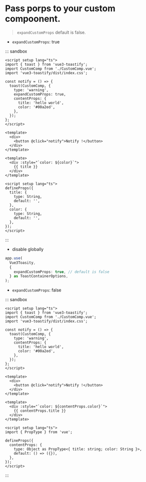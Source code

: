 # Pass porps to your custom compoonent.

> `expandCustomProps` default is false.

- `expandCustomProps`: true

::: sandbox
```vue /src/App.vue
<script setup lang="ts">
import { toast } from 'vue3-toastify';
import CustomComp from './CustomComp.vue';
import 'vue3-toastify/dist/index.css';

const notify = () => {
  toast(CustomComp, {
    type: 'warning',
    expandCustomProps: true,
    contentProps: {
      title: 'hello world',
      color: '#00a2ed',
    },
  });
};
</script>

<template>
  <div>
    <button @click="notify">Notify !</button>
  </div>
</template>
```

```vue /src/CustomComp.vue
<template>
  <div :style="`color: ${color}`">
    {{ title }}
  </div>
</template>

<script setup lang="ts">
defineProps({
  title: {
    type: String,
    default: '',
  },
  color: {
    type: String,
    default: '',
  },
});
</script>
```
:::

- disable globally

```ts
app.use(
  Vue3Toasity,
  {
    expandCustomProps: true, // default is false
  } as ToastContainerOptions,
);
```

- `expandCustomProps`: false

::: sandbox
```vue /src/App.vue
<script setup lang="ts">
import { toast } from 'vue3-toastify';
import CustomComp from './CustomComp.vue';
import 'vue3-toastify/dist/index.css';

const notify = () => {
  toast(CustomComp, {
    type: 'warning',
    contentProps: {
      title: 'hello world',
      color: '#00a2ed',
    },
  });
};
</script>

<template>
  <div>
    <button @click="notify">Notify !</button>
  </div>
</template>
```

```vue /src/CustomComp.vue
<template>
  <div :style="`color: ${contentProps.color}`">
    {{ contentProps.title }}
  </div>
</template>

<script setup lang="ts">
import { PropType } from 'vue';

defineProps({
  contentProps: {
    type: Object as PropType<{ title: string; color: String }>,
    default: () => ({}),
  },
});
</script>
```
:::
```


